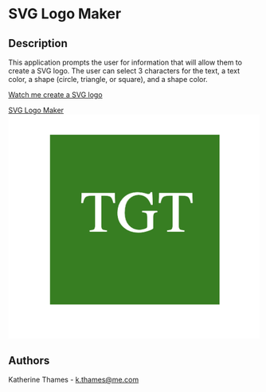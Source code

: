# SVG Logo Maker

## Description
This application prompts the user for information that will allow them to create a SVG logo. The user can select 3 characters for the text, a text color, a shape (circle, triangle, or square), and a shape color. 

[Watch me create a SVG logo](https://drive.google.com/file/d/1xK-FCof5RNk4P8gfKISsvSpK2IfUFu-I/view)

[SVG Logo Maker](https://github.com/kthames/SVGLogoMaker)
![SVG Logo Maker](./images/SVGLogoSS.png)

## Authors

Katherine Thames - k.thames@me.com

 

